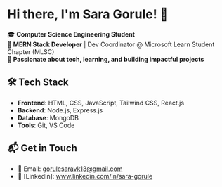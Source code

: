 # Hi there, I'm Sara Gorule! 👋

🎓 **Computer Science Engineering Student**  
🚀 **MERN Stack Developer** | Dev Coordinator @ Microsoft Learn Student Chapter (MLSC)  
🌟 **Passionate about tech, learning, and building impactful projects** 


## 🛠️ **Tech Stack**
- **Frontend**: HTML, CSS, JavaScript, Tailwind CSS, React.js  
- **Backend**: Node.js, Express.js  
- **Database**: MongoDB  
- **Tools**: Git, VS Code

## 📬 **Get in Touch**
- 📧 Email: gorulesaravk13@gmail.com   
- 💼 [LinkedIn]: www.linkedin.com/in/sara-gorule

